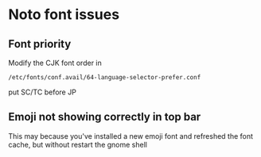 # Noto font issues

## Font priority

Modify the CJK font order in

```
/etc/fonts/conf.avail/64-language-selector-prefer.conf
```

put SC/TC before JP

## Emoji not showing correctly in top bar

This may because you've installed a new emoji font and refreshed the font cache, but without restart the gnome shell
